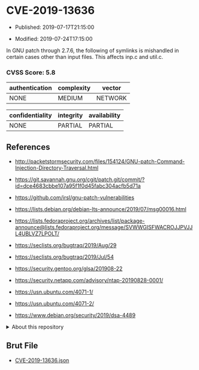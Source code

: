 # CVE-2019-13636

- Published: 2019-07-17T21:15:00

- Modified: 2019-07-24T17:15:00

In GNU patch through 2.7.6, the following of symlinks is mishandled in certain cases other than input files. This affects inp.c and util.c.

### CVSS Score: **5.8**

| authentication | complexity | vector |
| --- | --- | --- |
| NONE | MEDIUM | NETWORK |

| confidentiality | integrity | availability |
| --- | --- | --- |
| NONE | PARTIAL | PARTIAL |

## References

* http://packetstormsecurity.com/files/154124/GNU-patch-Command-Injection-Directory-Traversal.html

* https://git.savannah.gnu.org/cgit/patch.git/commit/?id=dce4683cbbe107a95f1f0d45fabc304acfb5d71a

* https://github.com/irsl/gnu-patch-vulnerabilities

* https://lists.debian.org/debian-lts-announce/2019/07/msg00016.html

* https://lists.fedoraproject.org/archives/list/package-announce@lists.fedoraproject.org/message/SVWWGISFWACROJJPVJJL4UBLVZ7LPOLT/

* https://seclists.org/bugtraq/2019/Aug/29

* https://seclists.org/bugtraq/2019/Jul/54

* https://security.gentoo.org/glsa/201908-22

* https://security.netapp.com/advisory/ntap-20190828-0001/

* https://usn.ubuntu.com/4071-1/

* https://usn.ubuntu.com/4071-2/

* https://www.debian.org/security/2019/dsa-4489

<details>
<summary>About this repository</summary> 

  This repository is part of the project [Live Hack CVE](https://github.com/Live-Hack-CVE). Main website can be found [www.live-hack.org](https://www.live-hack.org) 
  
  Made by [Sn0wAlice](https://github.com/Sn0wAlice) for the people that care about security and need to have a feed of the latest CVEs. Hope you enjoy it, don't forget to star the repo and follow me on [Twitter](https://twitter.com/Sn0wAlice) and [Github](https://github.com/Sn0wAlice). And that is my [personnal website](https://www.alice-snow.me/)

  - [Home Page](https://github.com/Live-Hack-CVE)
  - [Framework](https://github.com/Live-Hack-CVE/cve-framework)
  - [CVE database](https://github.com/Live-Hack-CVE/full_database)
  - [Changelog](https://github.com/Live-Hack-CVE/Changelog)
</details>

## Brut File

* [CVE-2019-13636.json](https://raw.githubusercontent.com/Live-Hack-CVE/full_database/main/cves/2019/CVE-2019-13636.json)

